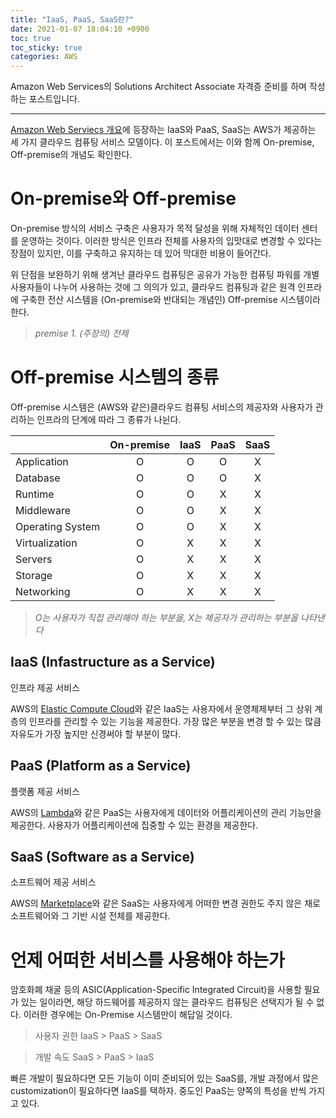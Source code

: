 ```yaml
---
title: "IaaS, PaaS, SaaS란?"
date: 2021-01-07 18:04:10 +0900
toc: true
toc_sticky: true
categories: AWS
---
```


Amazon Web Services의 Solutions Architect Associate 자격증 준비를 하며 작성하는 포스트입니다.

*****

[Amazon Web Serviecs 개요](https://d1.awsstatic.com/International/ko_KR/whitepapers/aws-overview.pdf)에 등장하는 IaaS와 PaaS, SaaS는 AWS가 제공하는 세 가지 클라우드 컴퓨팅 서비스 모델이다. 이 포스트에서는 이와 함께 On-premise, Off-premise의 개념도 확인한다.

# On-premise와 Off-premise

On-premise 방식의 서비스 구축은 사용자가 목적 달성을 위해 자체적인 데이터 센터를 운영하는 것이다.
이러한 방식은 인프라 전체를 사용자의 입맛대로 변경할 수 있다는 장점이 있지만, 이를 구축하고 유지하는 데 있어 막대한 비용이 들어간다.

위 단점을 보완하기 위해 생겨난 클라우드 컴퓨팅은 공유가 가능한 컴퓨팅 파워를 개별 사용자들이 나누어 사용하는 것에 그 의의가 있고,
클라우드 컴퓨팅과 같은 원격 인프라에 구축한 전산 시스템을 (On-premise와 반대되는 개념인) Off-premise 시스템이라 한다.

> *premise 1. (주장의) 전제*

# Off-premise 시스템의 종류

Off-premise 시스템은 (AWS와 같은)클라우드 컴퓨팅 서비스의 제공자와 사용자가 관리하는 인프라의 단계에 따라 그 종류가 나뉜다.

||On-premise|IaaS|PaaS|SaaS|
|---|:---:|:---:|:---:|:---:|
|Application|O|O|O|X|
|Database|O|O|O|X|
|Runtime|O|O|X|X|
|Middleware|O|O|X|X|
|Operating System|O|O|X|X|
|Virtualization|O|X|X|X|
|Servers|O|X|X|X|
|Storage|O|X|X|X|
|Networking|O|X|X|X|

> *O는 사용자가 직접 관리해야 하는 부분을, X는 제공자가 관리하는 부분을 나타낸다*

## IaaS (Infastructure as a Service)

인프라 제공 서비스

AWS의 [Elastic Compute Cloud](https://aws.amazon.com/ko/ec2)와 같은 IaaS는 사용자에서 운영체제부터 그 상위 계층의 인프라를 관리할 수 있는 기능을 제공한다.
가장 많은 부분을 변경 할 수 있는 많큼 자유도가 가장 높지만 신경써야 할 부분이 많다.

## PaaS (Platform as a Service)

플랫폼 제공 서비스

AWS의 [Lambda](https://aws.amazon.com/ko/lambda)와 같은 PaaS는 사용자에게 데이터와 어플리케이션의 관리 기능만을 제공한다.
사용자가 어플리케이션에 집중할 수 있는 환경을 제공한다.

## SaaS (Software as a Service)

소프트웨어 제공 서비스

AWS의 [Marketplace](https://aws.amazon.com/marketplace)와 같은 SaaS는 사용자에게 어떠한 변경 권한도 주지 않은 채로 소프트웨어와 그 기반 시설 전체를 제공한다.

# 언제 어떠한 서비스를 사용해야 하는가

암호화폐 채굴 등의 ASIC(Application-Specific Integrated Circuit)을 사용할 필요가 있는 일이라면, 해당 하드웨어를 제공하지 않는 클라우드 컴퓨팅은 선택지가 될 수 없다. 
이러한 경우에는 On-Premise 시스템만이 해답일 것이다.

> 사용자 권한
  IaaS > PaaS > SaaS

> 개발 속도
  SaaS > PaaS > IaaS
  
빠른 개발이 필요하다면 모든 기능이 이미 준비되어 있는 SaaS를, 개발 과정에서 많은 customization이 필요하다면 IaaS를 택하자. 중도인 PaaS는 양쪽의 특성을 반씩 가지고 있다.
